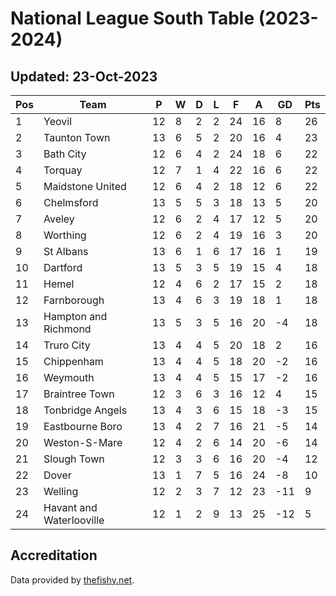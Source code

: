 # National League South Table (2023-2024)
## Updated: 23-Oct-2023

| Pos | Team | P | W | D | L | F | A | GD | Pts |
| --- | --- | --- | --- | --- | --- | --- | --- | --- | --- |
| 1 | Yeovil | 12 | 8 | 2 | 2 | 24 | 16 | 8 | 26 |
| 2 | Taunton Town | 13 | 6 | 5 | 2 | 20 | 16 | 4 | 23 |
| 3 | Bath City | 12 | 6 | 4 | 2 | 24 | 18 | 6 | 22 |
| 4 | Torquay | 12 | 7 | 1 | 4 | 22 | 16 | 6 | 22 |
| 5 | Maidstone United | 12 | 6 | 4 | 2 | 18 | 12 | 6 | 22 |
| 6 | Chelmsford | 13 | 5 | 5 | 3 | 18 | 13 | 5 | 20 |
| 7 | Aveley | 12 | 6 | 2 | 4 | 17 | 12 | 5 | 20 |
| 8 | Worthing | 12 | 6 | 2 | 4 | 19 | 16 | 3 | 20 |
| 9 | St Albans | 13 | 6 | 1 | 6 | 17 | 16 | 1 | 19 |
| 10 | Dartford | 13 | 5 | 3 | 5 | 19 | 15 | 4 | 18 |
| 11 | Hemel | 12 | 4 | 6 | 2 | 17 | 15 | 2 | 18 |
| 12 | Farnborough | 13 | 4 | 6 | 3 | 19 | 18 | 1 | 18 |
| 13 | Hampton and Richmond | 13 | 5 | 3 | 5 | 16 | 20 | -4 | 18 |
| 14 | Truro City | 13 | 4 | 4 | 5 | 20 | 18 | 2 | 16 |
| 15 | Chippenham | 13 | 4 | 4 | 5 | 18 | 20 | -2 | 16 |
| 16 | Weymouth | 13 | 4 | 4 | 5 | 15 | 17 | -2 | 16 |
| 17 | Braintree Town | 12 | 3 | 6 | 3 | 16 | 12 | 4 | 15 |
| 18 | Tonbridge Angels | 13 | 4 | 3 | 6 | 15 | 18 | -3 | 15 |
| 19 | Eastbourne Boro | 13 | 4 | 2 | 7 | 16 | 21 | -5 | 14 |
| 20 | Weston-S-Mare | 12 | 4 | 2 | 6 | 14 | 20 | -6 | 14 |
| 21 | Slough Town | 12 | 3 | 3 | 6 | 16 | 20 | -4 | 12 |
| 22 | Dover | 13 | 1 | 7 | 5 | 16 | 24 | -8 | 10 |
| 23 | Welling | 12 | 2 | 3 | 7 | 12 | 23 | -11 | 9 |
| 24 | Havant and Waterlooville | 12 | 1 | 2 | 9 | 13 | 25 | -12 | 5 |

## Accreditation 

Data provided by [thefishy.net](https://www.thefishy.net/).